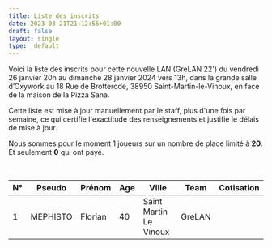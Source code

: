 ```yaml
---
title: Liste des inscrits
date: 2023-03-21T21:12:56+01:00
draft: false
layout: single
type: _default
---
```

Voici la liste des inscrits pour cette nouvelle LAN (GreLAN 22') du vendredi 26 janvier 20h au dimanche 28 janvier 2024 vers 13h, dans la grande salle d’Oxywork au 18 Rue de Brotterode, 38950 Saint-Martin-le-Vinoux, en face de la maison de la Pizza Sana.  

Cette liste est mise à jour manuellement par le staff, plus d'une fois par semaine, ce qui certifie l'exactitude des renseignements et justifie le délais de mise à jour.  

Nous sommes pour le moment 1 joueurs sur un nombre de place limité à **20**. Et seulement **0** qui ont payé.

&nbsp;

| N°  | Pseudo       | Prénom   | Age | Ville                  | Team   | Cotisation |
| --- | ------------ | -------- | --- | ---------------------- | ------ | ---------- |
| 1   | MEPHISTO     | Florian  | 40  | Saint Martin Le Vinoux | GreLAN |            |
